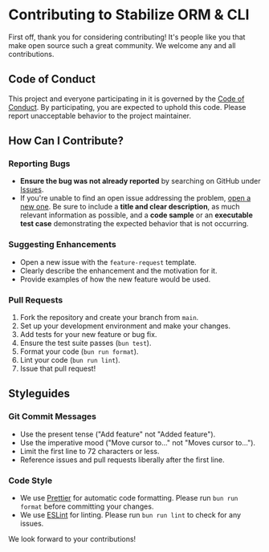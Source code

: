 # Contributing to Stabilize ORM & CLI

First off, thank you for considering contributing! It's people like you that make open source such a great community. We welcome any and all contributions.

## Code of Conduct

This project and everyone participating in it is governed by the [Code of Conduct](./CODE_OF_CONDUCT.md). By participating, you are expected to uphold this code. Please report unacceptable behavior to the project maintainer.

## How Can I Contribute?

### Reporting Bugs

- **Ensure the bug was not already reported** by searching on GitHub under [Issues](https://github.com/ElectronSz/stabilize-orm/issues).
- If you're unable to find an open issue addressing the problem, [open a new one](https://github.com/ElectronSz/stabilize-orm/issues/new). Be sure to include a **title and clear description**, as much relevant information as possible, and a **code sample** or an **executable test case** demonstrating the expected behavior that is not occurring.

### Suggesting Enhancements

- Open a new issue with the `feature-request` template.
- Clearly describe the enhancement and the motivation for it.
- Provide examples of how the new feature would be used.

### Pull Requests

1.  Fork the repository and create your branch from `main`.
2.  Set up your development environment and make your changes.
3.  Add tests for your new feature or bug fix.
4.  Ensure the test suite passes (`bun test`).
5.  Format your code (`bun run format`).
6.  Lint your code (`bun run lint`).
7.  Issue that pull request!

## Styleguides

### Git Commit Messages

-   Use the present tense ("Add feature" not "Added feature").
-   Use the imperative mood ("Move cursor to..." not "Moves cursor to...").
-   Limit the first line to 72 characters or less.
-   Reference issues and pull requests liberally after the first line.

### Code Style

-   We use [Prettier](https://prettier.io/) for automatic code formatting. Please run `bun run format` before committing your changes.
-   We use [ESLint](https://eslint.org/) for linting. Please run `bun run lint` to check for any issues.

We look forward to your contributions!